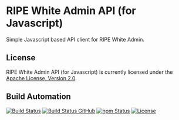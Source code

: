 # RIPE White Admin API (for Javascript)

Simple Javascript based API client for RIPE White Admin.

## License

RIPE White Admin API (for Javascript) is currently licensed under the [Apache License, Version 2.0](http://www.apache.org/licenses/).

## Build Automation

[![Build Status](https://travis-ci.org/ripe-tech/ripe-white-admin-api-js.svg?branch=master)](https://travis-ci.org/ripe-tech/ripe-white-admin-api-js)
[![Build Status GitHub](https://github.com/ripe-tech/ripe-white-admin-api-js/workflows/Main%20Workflow/badge.svg)](https://github.com/ripe-tech/ripe-white-admin-api-js/actions)
[![npm Status](https://img.shields.io/npm/v/ripe-white-admin-api.svg)](https://www.npmjs.com/package/ripe-white-admin-api)
[![License](https://img.shields.io/badge/license-Apache%202.0-blue.svg)](https://www.apache.org/licenses/)
